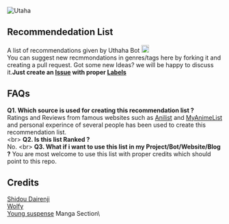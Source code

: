 ![Utaha](https://telegra.ph/file/5cc0598d190950a3a2953.jpg)

## Recommendedation List
A list of recommendations given by Uthaha Bot 
  <a href="https://img.shields.io/badge/Utaha%20Senpai%20Bot-Open%20in%20Telegram-red"> <img src="https://img.shields.io/badge/Utaha%20Bot-Open%20in%20Telegram-red" height="18"></a>\
You can suggest new recmmondations in genres/tags here by forking it and creating a pull request. Got some new Ideas? we will be happy to discuss it.**Just create an [Issue](https://github.com/ShidouDairenji/recommended-List/issues) with proper [Labels](https://github.com/ShidouDairenji/recommended-List/issues/new#:~:text=Labels,None%20yet)**

## FAQs
**Q1. Which source is used for creating this recommendation list ?** \
Ratings and Reviews from famous websites such as [Anilist](https://anilist.co) and [MyAnimeList](https://myanimelist.net/) and personal experince of several people has been used to create this recommendation list. \
<br\>
**Q2. Is this list Ranked ?** \
No.
<br\>
**Q3. What if i want to use this list in my Project/Bot/Website/Blog ?**
You are most welcome to use this list with proper credits which should point to this repo.

## Credits

[Shidou Dairenji](https://github.com/ShidouDairenji)\
[Wolfy]()\
[Young suspense](https://t.me/Young_Suspense) Manga Section\

